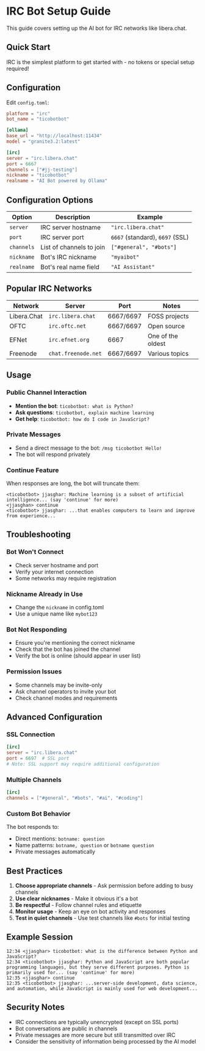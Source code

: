 # IRC Bot Setup Guide

This guide covers setting up the AI bot for IRC networks like libera.chat.

## Quick Start

IRC is the simplest platform to get started with - no tokens or special setup required!

## Configuration

Edit `config.toml`:

```toml
platform = "irc"
bot_name = "ticobotbot"

[ollama]
base_url = "http://localhost:11434"
model = "granite3.2:latest"

[irc]
server = "irc.libera.chat"
port = 6667
channels = ["#jj-testing"]
nickname = "ticobotbot"
realname = "AI Bot powered by Ollama"
```

## Configuration Options

| Option | Description | Example |
|--------|-------------|---------|
| `server` | IRC server hostname | `"irc.libera.chat"` |
| `port` | IRC server port | `6667` (standard), `6697` (SSL) |
| `channels` | List of channels to join | `["#general", "#bots"]` |
| `nickname` | Bot's IRC nickname | `"myaibot"` |
| `realname` | Bot's real name field | `"AI Assistant"` |

## Popular IRC Networks

| Network | Server | Port | Notes |
|---------|--------|------|-------|
| Libera.Chat | `irc.libera.chat` | 6667/6697 | FOSS projects |
| OFTC | `irc.oftc.net` | 6667/6697 | Open source |
| EFNet | `irc.efnet.org` | 6667 | One of the oldest |
| Freenode | `chat.freenode.net` | 6667/6697 | Various topics |

## Usage

### Public Channel Interaction
- **Mention the bot**: `ticobotbot: what is Python?`
- **Ask questions**: `ticobotbot, explain machine learning`
- **Get help**: `ticobotbot: how do I code in JavaScript?`

### Private Messages
- Send a direct message to the bot: `/msg ticobotbot Hello!`
- The bot will respond privately

### Continue Feature
When responses are long, the bot will truncate them:
```
<ticobotbot> jjasghar: Machine learning is a subset of artificial intelligence... (say 'continue' for more)
<jjasghan> continue
<ticobotbot> jjasghar: ...that enables computers to learn and improve from experience...
```

## Troubleshooting

### Bot Won't Connect
- Check server hostname and port
- Verify your internet connection
- Some networks may require registration

### Nickname Already in Use
- Change the `nickname` in config.toml
- Use a unique name like `mybot123`

### Bot Not Responding
- Ensure you're mentioning the correct nickname
- Check that the bot has joined the channel
- Verify the bot is online (should appear in user list)

### Permission Issues
- Some channels may be invite-only
- Ask channel operators to invite your bot
- Check channel modes and requirements

## Advanced Configuration

### SSL Connection
```toml
[irc]
server = "irc.libera.chat"
port = 6697  # SSL port
# Note: SSL support may require additional configuration
```

### Multiple Channels
```toml
[irc]
channels = ["#general", "#bots", "#ai", "#coding"]
```

### Custom Bot Behavior
The bot responds to:
- Direct mentions: `botname: question`
- Name patterns: `botname, question` or `botname question`
- Private messages automatically

## Best Practices

1. **Choose appropriate channels** - Ask permission before adding to busy channels
2. **Use clear nicknames** - Make it obvious it's a bot
3. **Be respectful** - Follow channel rules and etiquette
4. **Monitor usage** - Keep an eye on bot activity and responses
5. **Test in quiet channels** - Use test channels like `#bots` for initial testing

## Example Session

```
12:34 <jjasghar> ticobotbot: what is the difference between Python and JavaScript?
12:34 <ticobotbot> jjasghar: Python and JavaScript are both popular programming languages, but they serve different purposes. Python is primarily used for... (say 'continue' for more)
12:35 <jjasghar> continue
12:35 <ticobotbot> jjasghar: ...server-side development, data science, and automation, while JavaScript is mainly used for web development...
```

## Security Notes

- IRC connections are typically unencrypted (except on SSL ports)
- Bot conversations are public in channels
- Private messages are more secure but still transmitted over IRC
- Consider the sensitivity of information being processed by the AI model